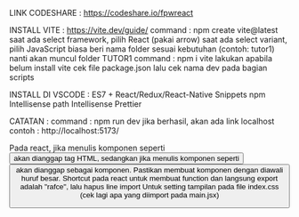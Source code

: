 LINK CODESHARE :
https://codeshare.io/fpwreact

INSTALL VITE :
https://vite.dev/guide/
command : npm create vite@latest
	saat ada select framework, pilih React (pakai arrow)
	saat ada select variant, pilih JavaScript biasa
beri nama folder sesuai kebutuhan (contoh: tutor1)
nanti akan muncul folder TUTOR1
command : npm i vite
	lakukan apabila belum install vite
cek file package.json lalu cek nama dev pada bagian scripts

INSTALL DI VSCODE :
ES7 + React/Redux/React-Native Snippets
npm Intellisense
path Intellisense
Prettier

CATATAN :
command : npm run dev
jika berhasil, akan ada link localhost contoh : http://localhost:5173/

Pada react, jika menulis komponen seperti <button> akan dianggap tag HTML, sedangkan jika menulis komponen seperti <Button> akan dianggap sebagai komponen. Pastikan membuat komponen dengan diawali huruf besar.
Shortcut pada react untuk membuat function dan langsung export adalah "rafce", lalu hapus line import
Untuk setting tampilan pada file index.css (cek lagi apa yang diimport pada main.jsx)
